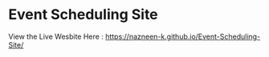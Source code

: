 # Event Scheduling Site

View the Live Wesbite Here : https://nazneen-k.github.io/Event-Scheduling-Site/
